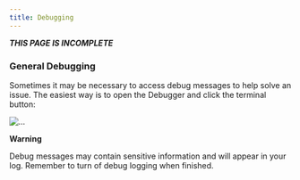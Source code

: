 ```yaml
---
title: Debugging
---
```

***THIS PAGE IS INCOMPLETE***

### General Debugging

Sometimes it may be necessary to access debug messages to help solve an issue. The easiest way is to open the Debugger and click the terminal button:

![...][preferences-debugger]

**Warning**

Debug messages may contain sensitive information and will appear in your log. Remember to turn of debug logging when finished.

[preferences-debugger]: https://raw.githubusercontent.com/andyholmes/gnome-shell-extension-gsconnect/master/extra/gsconnect/preferences-debugger.png
[new-issue]: ../../issues/new
[dfeet]: https://wiki.gnome.org/Apps/DFeet
[dfeet-gsconnect]: https://github.com/andyholmes/gnome-shell-extension-mconnect/blob/master/extra/dfeet-gsconnect.png
